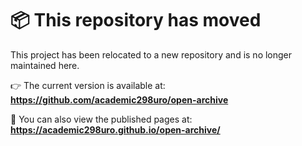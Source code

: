 # 📦 This repository has moved

This project has been relocated to a new repository and is no longer maintained here.

👉 The current version is available at:  
**<https://github.com/academic298uro/open-archive>**

🔗 You can also view the published pages at:  
**<https://academic298uro.github.io/open-archive/>**
